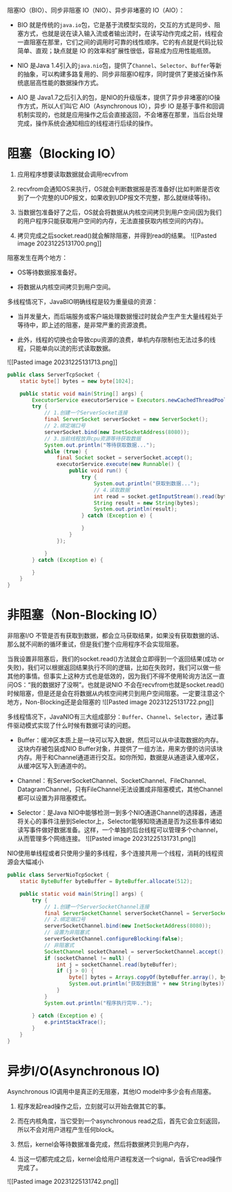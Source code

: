阻塞IO（BIO）、同步非阻塞 IO（NIO）、异步非堵塞的 IO（AIO）：

- BIO 就是传统的`java.io`包，它是基于流模型实现的，交互的方式是同步、阻塞方式，也就是说在读入输入流或者输出流时，在读写动作完成之前，线程会一直阻塞在那里，它们之间的调用时可靠的线性顺序。它的有点就是代码比较简单、直观；缺点就是 IO 的效率和扩展性很低，容易成为应用性能瓶颈。
    
- NIO 是Java 1.4引入的`java.nio`包，提供了`Channel`、`Selector`、`Buffer`等新的抽象，可以构建多路复用的、同步非阻塞IO程序，同时提供了更接近操作系统底层高性能的数据操作方式。
    
- AIO 是 Java1.7之后引入的包，是NIO的升级版本，提供了异步非堵塞的IO操作方式，所以人们叫它 AIO（Asynchronous IO），异步 IO 是基于事件和回调机制实现的，也就是应用操作之后会直接返回，不会堵塞在那里，当后台处理完成，操作系统会通知相应的线程进行后续的操作。
    

# 阻塞（Blocking IO）

1. 应用程序想要读取数据就会调用recvfrom
    
2. recvfrom会通知OS来执行，OS就会判断数据报是否准备好(比如判断是否收到了一个完整的UDP报文，如果收到UDP报文不完整，那么就继续等待)。
    
3. 当数据包准备好了之后，OS就会将数据从内核空间拷贝到用户空间(因为我们的用户程序只能获取用户空间的内存，无法直接获取内核空间的内存)。
    
4. 拷贝完成之后socket.read()就会解除阻塞，并得到read的结果。
![[Pasted image 20231225131700.png]]

阻塞发生在两个地方：

- OS等待数据报准备好。
    
- 将数据从内核空间拷贝到用户空间。
    

多线程情况下，JavaBIO明确线程是较为重量级的资源：

- 当并发量大，而后端服务或客户端处理数据慢过时就会产生产生大量线程处于等待中，即上述的阻塞，是非常严重的资源浪费。
    
- 此外，线程的切换也会导致cpu资源的浪费，单机内存限制也无法过多的线程，只能单向以流的形式读取数据。

![[Pasted image 20231225131713.png]]

```Java
public class ServerTcpSocket {
    static byte[] bytes = new byte[1024];

    public static void main(String[] args) {
        ExecutorService executorService = Executors.newCachedThreadPool();
        try {
            // 1.创建一个ServerSocket连接
            final ServerSocket serverSocket = new ServerSocket();
            // 2.绑定端口号
            serverSocket.bind(new InetSocketAddress(8080));
            // 3.当前线程放弃cpu资源等待获取数据
            System.out.println("等待获取数据...");
            while (true) {
                final Socket socket = serverSocket.accept();
                executorService.execute(new Runnable() {
                    public void run() {
                        try {
                            System.out.println("获取到数据...");
                            // 4.读取数据
                            int read = socket.getInputStream().read(bytes);
                            String result = new String(bytes);
                            System.out.println(result);
                        } catch (Exception e) {

                        }
                    }
                });

            }
        } catch (Exception e) {

        }
    }
}
```

# 非阻塞（Non-Blocking IO）

非阻塞I/O 不管是否有获取到数据，都会立马获取结果，如果没有获取数据的话、那么就不间断的循环重试，但是我们整个应用程序不会实现阻塞。

当我设置非阻塞后，我们的socket.read()方法就会立即得到一个返回结果(成功 or 失败)，我们可以根据返回结果执行不同的逻辑，比如在失败时，我们可以做一些其他的事情。但事实上这种方式也是低效的，因为我们不得不使用轮询方法区一直问OS：“我的数据好了没啊”。也就是说NIO 不会在recvfrom也就是socket.read()时候阻塞，但是还是会在将数据从内核空间拷贝到用户空间阻塞。一定要注意这个地方，Non-Blocking还是会阻塞的
![[Pasted image 20231225131722.png]]

多线程情况下，JavaNIO有三大组成部分：`Buffer`、`Channel`、`Selector`，通过事件驱动模式实现了什么时候有数据可读的问题。

- Buffer：缓冲区本质上是一块可以写入数据，然后可以从中读取数据的内存。这块内存被包装成NIO Buffer对象，并提供了一组方法，用来方便的访问该块内存。用于和Channel通道进行交互。如你所知，数据是从通道读入缓冲区，从缓冲区写入到通道中的。
    
- Channel：有ServerSocketChannel、SocketChannel、FileChannel、DatagramChannel，只有FileChannel无法设置成非阻塞模式，其他Channel都可以设置为非阻塞模式。
    
- Selector：是Java NIO中能够检测一到多个NIO通道Channel的选择器，通道将关心的事件注册到Selector上，Selector能够知晓通道是否为这些事件诸如读写事件做好数据准备。这样，一个单独的后台线程可以管理多个channel，从而管理多个网络连接。
![[Pasted image 20231225131731.png]]

NIO使用单线程或者只使用少量的多线程，多个连接共用一个线程，消耗的线程资源会大幅减小

```Java
public class ServerNioTcpSocket {
    static ByteBuffer byteBuffer = ByteBuffer.allocate(512);

    public static void main(String[] args) {
        try {
            // 1.创建一个ServerSocketChannel连接
            final ServerSocketChannel serverSocketChannel = ServerSocketChannel.open();
            // 2.绑定端口号
            serverSocketChannel.bind(new InetSocketAddress(8080));
            // 设置为非阻塞式
            serverSocketChannel.configureBlocking(false);
            // 非阻塞式
            SocketChannel socketChannel = serverSocketChannel.accept();
            if (socketChannel != null) {
                int j = socketChannel.read(byteBuffer);
                if (j > 0) {
                    byte[] bytes = Arrays.copyOf(byteBuffer.array(), byteBuffer.limit());
                    System.out.println("获取到数据" + new String(bytes));
                }
            }
            System.out.println("程序执行完毕..");

        } catch (Exception e) {
            e.printStackTrace();
        }
    }
}
```

# 异步I/O(Asynchronous IO)

Asynchronous IO调用中是真正的无阻塞，其他IO model中多少会有点阻塞。

1. 程序发起read操作之后，立刻就可以开始去做其它的事。
    
2. 而在内核角度，当它受到一个asynchronous read之后，首先它会立刻返回，所以不会对用户进程产生任何block。
    
3. 然后，kernel会等待数据准备完成，然后将数据拷贝到用户内存，
    
4. 当这一切都完成之后，kernel会给用户进程发送一个signal，告诉它read操作完成了。

![[Pasted image 20231225131742.png]]